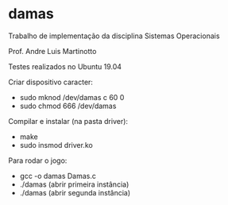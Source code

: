 # damas

Trabalho de implementação da disciplina Sistemas Operacionais

Prof. Andre Luis Martinotto

Testes realizados no Ubuntu 19.04

Criar dispositivo caracter:

* sudo mknod /dev/damas c 60 0
* sudo chmod 666 /dev/damas

Compilar e instalar (na pasta driver):

* make
* sudo insmod driver.ko

Para rodar o jogo:

* gcc -o damas Damas.c
* ./damas (abrir primeira instância)
* ./damas (abrir segunda instância)
